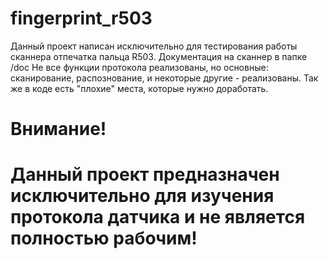 # fingerprint_r503

Данный проект написан исключительно для тестирования работы сканнера отпечатка пальца R503.
Документация на сканнер в папке /doc
Не все функции протокола реализованы, но основные: сканирование, распознование, и некоторые другие - реализованы.
Так же в коде есть "плохие" места, которые нужно доработать.

# Внимание!
# Данный проект предназначен исключительно для изучения протокола датчика и не является полностью рабочим!
